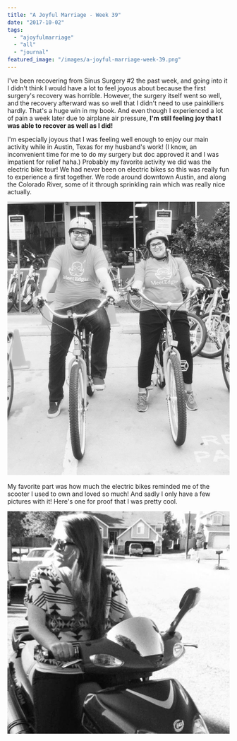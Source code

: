 ```yaml
---
title: "A Joyful Marriage - Week 39"
date: "2017-10-02"
tags:
  - "ajoyfulmarriage"
  - "all"
  - "journal"
featured_image: "/images/a-joyful-marriage-week-39.png"
---
```


I've been recovering from Sinus Surgery #2 the past week, and going into it I didn't think I would have a lot to feel joyous about because the first surgery's recovery was horrible. However, the surgery itself went so well, and the recovery afterward was so well that I didn't need to use painkillers hardly. That's a huge win in my book. And even though I experienced a lot of pain a week later due to airplane air pressure, **I'm still feeling** **joy that I was able to recover as well as I did!**

I'm especially joyous that I was feeling well enough to enjoy our main activity while in Austin, Texas for my husband's work! (I know, an inconvenient time for me to do my surgery but doc approved it and I was impatient for relief haha.) Probably my favorite activity we did was the electric bike tour! We had never been on electric bikes so this was really fun to experience a first together. We rode around downtown Austin, and along the Colorado River, some of it through sprinkling rain which was really nice actually.

![a joyful marriage, finding joy, finding more joy, living a joyful life, marriage advice, marriage help, electric bike tour austin, electric bikes texas, newlyed fun, ](/images/IMG_5373-833x1024.jpg)

My favorite part was how much the electric bikes reminded me of the scooter I used to own and loved so much! And sadly I only have a few pictures with it! Here's one for proof that I was pretty cool.

![a joyful marriage, finding joy, finding more joy, living a joyful life, marriage advice, marriage help, electric bike tour austin, electric bikes texas, newlyed fun, ](/images/IMG_2558.jpg)
